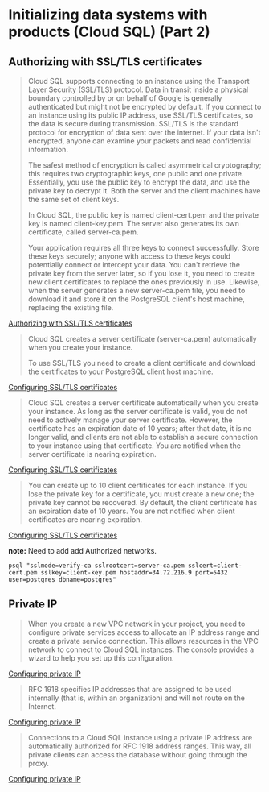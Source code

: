 # Initializing data systems with products (Cloud SQL) (Part 2)

## Authorizing with SSL/TLS certificates

> Cloud SQL supports connecting to an instance using the Transport Layer Security (SSL/TLS) protocol. Data in transit inside a physical boundary controlled by or on behalf of Google is generally authenticated but might not be encrypted by default. If you connect to an instance using its public IP address, use SSL/TLS certificates, so the data is secure during transmission. SSL/TLS is the standard protocol for encryption of data sent over the internet. If your data isn't encrypted, anyone can examine your packets and read confidential information.
> 
> The safest method of encryption is called asymmetrical cryptography; this requires two cryptographic keys, one public and one private. Essentially, you use the public key to encrypt the data, and use the private key to decrypt it. Both the server and the client machines have the same set of client keys.
>
> In Cloud SQL, the public key is named client-cert.pem and the private key is named client-key.pem. The server also generates its own certificate, called server-ca.pem.
>
> Your application requires all three keys to connect successfully. Store these keys securely; anyone with access to these keys could potentially connect or intercept your data. You can't retrieve the private key from the server later, so if you lose it, you need to create new client certificates to replace the ones previously in use. Likewise, when the server generates a new server-ca.pem file, you need to download it and store it on the PostgreSQL client's host machine, replacing the existing file.

[Authorizing with SSL/TLS certificates](https://cloud.google.com/sql/docs/postgres/authorize-ssl)

> Cloud SQL creates a server certificate (server-ca.pem) automatically when you create your instance.
>
> To use SSL/TLS you need to create a client certificate and download the certificates to your PostgreSQL client host machine.

[Configuring SSL/TLS certificates](https://cloud.google.com/sql/docs/postgres/configure-ssl-instance)

> Cloud SQL creates a server certificate automatically when you create your instance. As long as the server certificate is valid, you do not need to actively manage your server certificate. However, the certificate has an expiration date of 10 years; after that date, it is no longer valid, and clients are not able to establish a secure connection to your instance using that certificate. You are notified when the server certificate is nearing expiration.

[Configuring SSL/TLS certificates](https://cloud.google.com/sql/docs/postgres/configure-ssl-instance)

> You can create up to 10 client certificates for each instance. If you lose the private key for a certificate, you must create a new one; the private key cannot be recovered. By default, the client certificate has an expiration date of 10 years. You are not notified when client certificates are nearing expiration.

[Configuring SSL/TLS certificates](https://cloud.google.com/sql/docs/postgres/configure-ssl-instance)

**note:** Need to add add Authorized networks.

```
psql "sslmode=verify-ca sslrootcert=server-ca.pem sslcert=client-cert.pem sslkey=client-key.pem hostaddr=34.72.216.9 port=5432 user=postgres dbname=postgres"
```

## Private IP

> When you create a new VPC network in your project, you need to configure private services access to allocate an IP address range and create a private service connection. This allows resources in the VPC network to connect to Cloud SQL instances. The console provides a wizard to help you set up this configuration.

[Configuring private IP](https://cloud.google.com/sql/docs/postgres/configure-private-ip)

> RFC 1918 specifies IP addresses that are assigned to be used internally (that is, within an organization) and will not route on the Internet. 

[Configuring private IP](https://cloud.google.com/sql/docs/postgres/configure-private-ip)

> Connections to a Cloud SQL instance using a private IP address are automatically authorized for RFC 1918 address ranges. This way, all private clients can access the database without going through the proxy.

[Configuring private IP](https://cloud.google.com/sql/docs/postgres/configure-private-ip)

